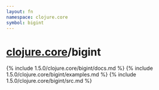 ```yaml
---
layout: fn
namespace: clojure.core
symbol: bigint
---
```


# [clojure.core](../)/bigint

{% include 1.5.0/clojure.core/bigint/docs.md %}
{% include 1.5.0/clojure.core/bigint/examples.md %}
{% include 1.5.0/clojure.core/bigint/src.md %}

